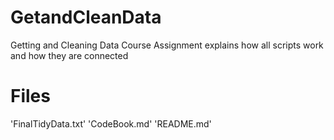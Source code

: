 # GetandCleanData
Getting and Cleaning Data Course Assignment
explains how all scripts work and how they are connected

Files
=======

'FinalTidyData.txt'
'CodeBook.md'
'README.md'